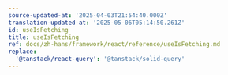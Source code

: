 ```yaml
---
source-updated-at: '2025-04-03T21:54:40.000Z'
translation-updated-at: '2025-05-06T05:14:50.261Z'
id: useIsFetching
title: useIsFetching
ref: docs/zh-hans/framework/react/reference/useIsFetching.md
replace:
  '@tanstack/react-query': '@tanstack/solid-query'
---
```

